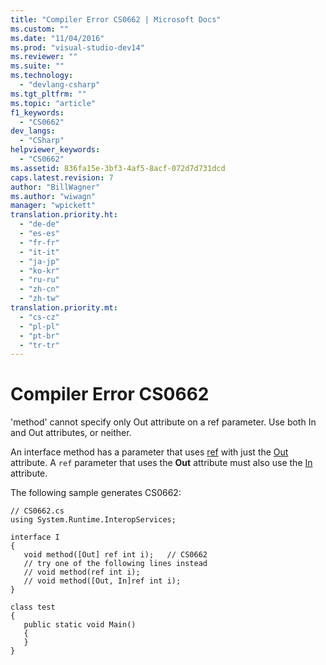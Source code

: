 ```yaml
---
title: "Compiler Error CS0662 | Microsoft Docs"
ms.custom: ""
ms.date: "11/04/2016"
ms.prod: "visual-studio-dev14"
ms.reviewer: ""
ms.suite: ""
ms.technology: 
  - "devlang-csharp"
ms.tgt_pltfrm: ""
ms.topic: "article"
f1_keywords: 
  - "CS0662"
dev_langs: 
  - "CSharp"
helpviewer_keywords: 
  - "CS0662"
ms.assetid: 836fa15e-3bf3-4af5-8acf-072d7d731dcd
caps.latest.revision: 7
author: "BillWagner"
ms.author: "wiwagn"
manager: "wpickett"
translation.priority.ht: 
  - "de-de"
  - "es-es"
  - "fr-fr"
  - "it-it"
  - "ja-jp"
  - "ko-kr"
  - "ru-ru"
  - "zh-cn"
  - "zh-tw"
translation.priority.mt: 
  - "cs-cz"
  - "pl-pl"
  - "pt-br"
  - "tr-tr"
---
```

# Compiler Error CS0662
'method' cannot specify only Out attribute on a ref parameter. Use both In and Out attributes, or neither.  
  
 An interface method has a parameter that uses [ref](../../csharp/language-reference/keywords/ref.md) with just the [Out](frlrfSystemRuntimeInteropServicesOutAttributeClassTopic) attribute. A `ref` parameter that uses the **Out** attribute must also use the [In](frlrfSystemRuntimeInteropServicesInAttributeClassTopic) attribute.  
  
 The following sample generates CS0662:  
  
```  
// CS0662.cs  
using System.Runtime.InteropServices;  
  
interface I  
{  
   void method([Out] ref int i);   // CS0662  
   // try one of the following lines instead  
   // void method(ref int i);  
   // void method([Out, In]ref int i);  
}  
  
class test  
{  
   public static void Main()  
   {  
   }  
}  
```